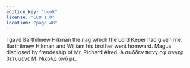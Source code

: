 ```yaml
---
edition_key: "book"
license: "CC0 1.0"
location: "page 48"
---
```

I gave Barthilmew Hikman the
nag which the Lord Keper had given me. Barthilmew Hikman
and William his brother went homward. Magus disclosed by
frendeship of Mr. Richard Alred. Α συδδεν πανγ οφ ανγερ βετυυενε
Μ. Νικολς ανδ με.
